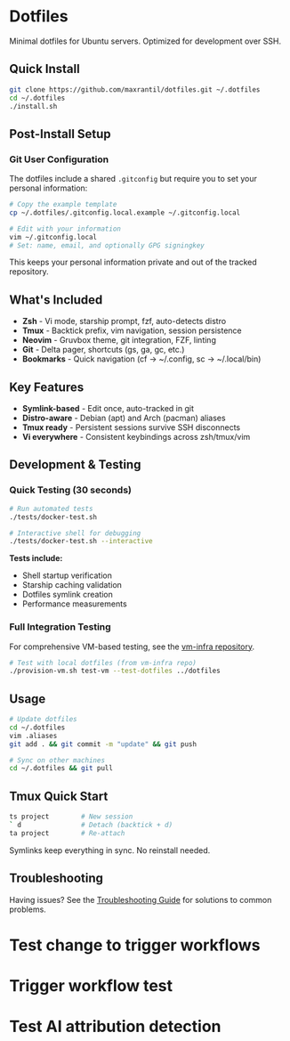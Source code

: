 # Dotfiles

Minimal dotfiles for Ubuntu servers. Optimized for development over SSH.

## Quick Install

```bash
git clone https://github.com/maxrantil/dotfiles.git ~/.dotfiles
cd ~/.dotfiles
./install.sh
```

## Post-Install Setup

### Git User Configuration

The dotfiles include a shared `.gitconfig` but require you to set your personal information:

```bash
# Copy the example template
cp ~/.dotfiles/.gitconfig.local.example ~/.gitconfig.local

# Edit with your information
vim ~/.gitconfig.local
# Set: name, email, and optionally GPG signingkey
```

This keeps your personal information private and out of the tracked repository.

## What's Included

- **Zsh** - Vi mode, starship prompt, fzf, auto-detects distro
- **Tmux** - Backtick prefix, vim navigation, session persistence
- **Neovim** - Gruvbox theme, git integration, FZF, linting
- **Git** - Delta pager, shortcuts (gs, ga, gc, etc.)
- **Bookmarks** - Quick navigation (cf → ~/.config, sc → ~/.local/bin)

## Key Features

- **Symlink-based** - Edit once, auto-tracked in git
- **Distro-aware** - Debian (apt) and Arch (pacman) aliases
- **Tmux ready** - Persistent sessions survive SSH disconnects
- **Vi everywhere** - Consistent keybindings across zsh/tmux/vim

## Development & Testing

### Quick Testing (30 seconds)

```bash
# Run automated tests
./tests/docker-test.sh

# Interactive shell for debugging
./tests/docker-test.sh --interactive
```

**Tests include:**
- Shell startup verification
- Starship caching validation
- Dotfiles symlink creation
- Performance measurements

### Full Integration Testing

For comprehensive VM-based testing, see the [vm-infra repository](https://github.com/maxrantil/vm-infra).

```bash
# Test with local dotfiles (from vm-infra repo)
./provision-vm.sh test-vm --test-dotfiles ../dotfiles
```

## Usage

```bash
# Update dotfiles
cd ~/.dotfiles
vim .aliases
git add . && git commit -m "update" && git push

# Sync on other machines
cd ~/.dotfiles && git pull
```

## Tmux Quick Start

```bash
ts project        # New session
` d               # Detach (backtick + d)
ta project        # Re-attach
```

Symlinks keep everything in sync. No reinstall needed.

## Troubleshooting

Having issues? See the [Troubleshooting Guide](TROUBLESHOOTING.md) for solutions to common problems.
# Test change to trigger workflows
# Trigger workflow test
# Test AI attribution detection
